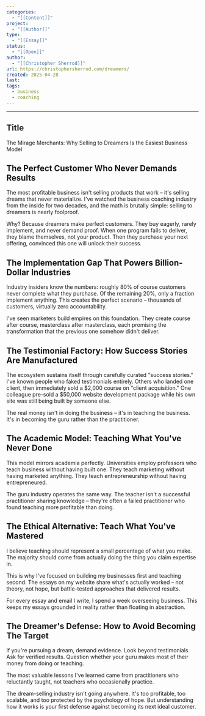 ```yaml
---
categories:
  - "[[Content]]"
project:
  - "[[Author]]"
type:
  - "[[Essay]]"
status:
  - "[[Open]]"
author:
  - "[[Christopher Sherrod]]"
url: https://christophersherrod.com/dreamers/
created: 2025-04-28
last:
tags:
  - business
  - coaching
---
```

---
## Title
The Mirage Merchants: Why Selling to Dreamers Is the Easiest Business Model

## The Perfect Customer Who Never Demands Results

The most profitable business isn't selling products that work – it's selling dreams that never materialize. I've watched the business coaching  industry from the inside for two decades, and the math is brutally simple: selling to dreamers is nearly foolproof.

Why? Because dreamers make perfect customers. They buy eagerly, rarely implement, and never demand proof. When one program fails to deliver, they blame themselves, not your product. Then they purchase your next offering, convinced this one will unlock their success.

## The Implementation Gap That Powers Billion-Dollar Industries

Industry insiders know the numbers: roughly 80% of course customers never complete what they purchase. Of the remaining 20%, only a fraction implement anything. This creates the perfect scenario – thousands of customers, virtually zero accountability.

I've seen marketers build empires on this foundation. They create course after course, masterclass after masterclass, each promising the transformation that the previous one somehow didn't deliver.

## The Testimonial Factory: How Success Stories Are Manufactured

The ecosystem sustains itself through carefully curated "success stories." I've known people who faked testimonials entirely. Others who landed one client, then immediately sold a $2,000 course on "client acquisition." One colleague pre-sold a $50,000 website development package while his own site was still being built by someone else.

The real money isn't in doing the business – it's in teaching the business. It's in becoming the guru rather than the practitioner.

## The Academic Model: Teaching What You've Never Done

This model mirrors academia perfectly. Universities employ professors who teach business without having built one. They teach marketing without having marketed anything. They teach entrepreneurship without having entrepreneured.

The guru industry operates the same way. The teacher isn't a successful practitioner sharing knowledge – they're often a failed practitioner who found teaching more profitable than doing.

## The Ethical Alternative: Teach What You've Mastered

I believe teaching should represent a small percentage of what you make. The majority should come from actually doing the thing you claim expertise in.

This is why I've focused on building my businesses first and teaching second. The essays on my website share what's actually worked – not theory, not hope, but battle-tested approaches that delivered results.

For every essay and email I write, I spend a week overseeing business. This keeps my essays grounded in reality rather than floating in abstraction.

## The Dreamer's Defense: How to Avoid Becoming The Target

If you're pursuing a dream, demand evidence. Look beyond testimonials. Ask for verified results. Question whether your guru makes most of their money from doing or teaching.

The most valuable lessons I've learned came from practitioners who reluctantly taught, not teachers who occasionally practice.

The dream-selling industry isn't going anywhere. It's too profitable, too scalable, and too protected by the psychology of hope. But understanding how it works is your first defense against becoming its next ideal customer.